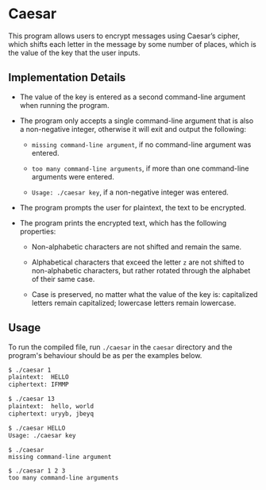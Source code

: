 # Caesar

This program allows users to encrypt messages using Caesar’s cipher, which shifts each letter in the message by some number of places, which is the value of the key that the user inputs.

## Implementation Details

* The value of the key is entered as a second command-line argument when running the program.

* The program only accepts a single command-line argument that is also a non-negative integer, otherwise it will exit and output the following:

    * `missing command-line argument`, if no command-line argument was entered.
    
    * `too many command-line arguments`, if more than one command-line arguments were entered.

    * `Usage: ./caesar key`, if a non-negative integer was entered.

* The program prompts the user for plaintext, the text to be encrypted.

* The program prints the encrypted text, which has the following properties:

    * Non-alphabetic characters are not shifted and remain the same.

    * Alphabetical characters that exceed the letter `z` are not shifted to non-alphabetic characters, but rather rotated through the alphabet of their same case.

    * Case is preserved, no matter what the value of the key is: capitalized letters remain capitalized; lowercase letters remain lowercase.
    

## Usage

To run the compiled file, run `./caesar` in the `caesar` directory and the program's behaviour should be as per the examples below.

```bash
$ ./caesar 1
plaintext:  HELLO
ciphertext: IFMMP
```

```bash
$ ./caesar 13
plaintext:  hello, world
ciphertext: uryyb, jbeyq
```

```bash
$ ./caesar HELLO
Usage: ./caesar key
```

```
$ ./caesar
missing command-line argument
```

```
$ ./caesar 1 2 3
too many command-line arguments
```

